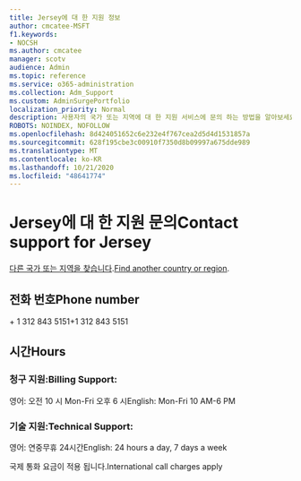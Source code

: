 ```yaml
---
title: Jersey에 대 한 지원 정보
author: cmcatee-MSFT
f1.keywords:
- NOCSH
ms.author: cmcatee
manager: scotv
audience: Admin
ms.topic: reference
ms.service: o365-administration
ms.collection: Adm_Support
ms.custom: AdminSurgePortfolio
localization_priority: Normal
description: 사용자의 국가 또는 지역에 대 한 지원 서비스에 문의 하는 방법을 알아보세요.
ROBOTS: NOINDEX, NOFOLLOW
ms.openlocfilehash: 8d424051652c6e232e4f767cea2d5d4d1531857a
ms.sourcegitcommit: 628f195cbe3c00910f7350d8b09997a675dde989
ms.translationtype: MT
ms.contentlocale: ko-KR
ms.lasthandoff: 10/21/2020
ms.locfileid: "48641774"
---
```

# <a name="contact-support-for-jersey"></a><span data-ttu-id="c7b74-103">Jersey에 대 한 지원 문의</span><span class="sxs-lookup"><span data-stu-id="c7b74-103">Contact support for Jersey</span></span>

<span data-ttu-id="c7b74-104">[다른 국가 또는 지역을 찾습니다](../contact-support-for-business-products.md).</span><span class="sxs-lookup"><span data-stu-id="c7b74-104">[Find another country or region](../contact-support-for-business-products.md).</span></span>

## <a name="phone-number"></a><span data-ttu-id="c7b74-105">전화 번호</span><span class="sxs-lookup"><span data-stu-id="c7b74-105">Phone number</span></span>
<span data-ttu-id="c7b74-106">+ 1 312 843 5151</span><span class="sxs-lookup"><span data-stu-id="c7b74-106">+1 312 843 5151</span></span>

## <a name="hours"></a><span data-ttu-id="c7b74-107">시간</span><span class="sxs-lookup"><span data-stu-id="c7b74-107">Hours</span></span>
### <a name="billing-support"></a><span data-ttu-id="c7b74-108">청구 지원:</span><span class="sxs-lookup"><span data-stu-id="c7b74-108">Billing Support:</span></span>

<span data-ttu-id="c7b74-109">영어: 오전 10 시 Mon-Fri 오후 6 시</span><span class="sxs-lookup"><span data-stu-id="c7b74-109">English: Mon-Fri 10 AM-6 PM</span></span>

### <a name="technical-support"></a><span data-ttu-id="c7b74-110">기술 지원:</span><span class="sxs-lookup"><span data-stu-id="c7b74-110">Technical Support:</span></span>

<span data-ttu-id="c7b74-111">영어: 연중무휴 24시간</span><span class="sxs-lookup"><span data-stu-id="c7b74-111">English: 24 hours a day, 7 days a week</span></span>

<span data-ttu-id="c7b74-112">국제 통화 요금이 적용 됩니다.</span><span class="sxs-lookup"><span data-stu-id="c7b74-112">International call charges apply</span></span>
